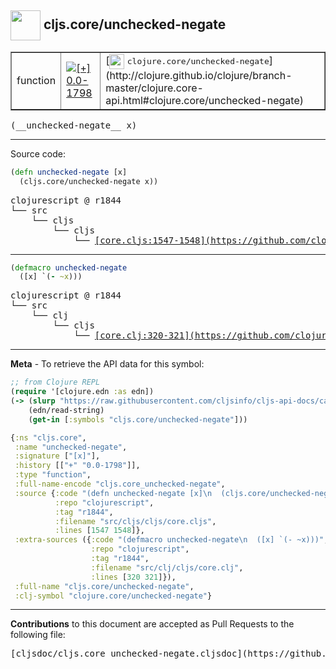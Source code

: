 ## <img width="48px" valign="middle" src="http://i.imgur.com/Hi20huC.png"> cljs.core/unchecked-negate

 <table border="1">
<tr>

<td>function</td>
<td><a href="https://github.com/cljsinfo/cljs-api-docs/tree/0.0-1798"><img valign="middle" alt="[+] 0.0-1798" src="https://img.shields.io/badge/+-0.0--1798-lightgrey.svg"></a> </td>
<td>
[<img height="24px" valign="middle" src="http://i.imgur.com/1GjPKvB.png"> <samp>clojure.core/unchecked-negate</samp>](http://clojure.github.io/clojure/branch-master/clojure.core-api.html#clojure.core/unchecked-negate)
</td>
</tr>
</table>

 <samp>
(__unchecked-negate__ x)<br>
</samp>

---





Source code:

```clj
(defn unchecked-negate [x]
  (cljs.core/unchecked-negate x))
```

 <pre>
clojurescript @ r1844
└── src
    └── cljs
        └── cljs
            └── <ins>[core.cljs:1547-1548](https://github.com/clojure/clojurescript/blob/r1844/src/cljs/cljs/core.cljs#L1547-L1548)</ins>
</pre>


---

```clj
(defmacro unchecked-negate
  ([x] `(- ~x)))
```

 <pre>
clojurescript @ r1844
└── src
    └── clj
        └── cljs
            └── <ins>[core.clj:320-321](https://github.com/clojure/clojurescript/blob/r1844/src/clj/cljs/core.clj#L320-L321)</ins>
</pre>

---

__Meta__ - To retrieve the API data for this symbol:

```clj
;; from Clojure REPL
(require '[clojure.edn :as edn])
(-> (slurp "https://raw.githubusercontent.com/cljsinfo/cljs-api-docs/catalog/cljs-api.edn")
    (edn/read-string)
    (get-in [:symbols "cljs.core/unchecked-negate"]))
```

```clj
{:ns "cljs.core",
 :name "unchecked-negate",
 :signature ["[x]"],
 :history [["+" "0.0-1798"]],
 :type "function",
 :full-name-encode "cljs.core_unchecked-negate",
 :source {:code "(defn unchecked-negate [x]\n  (cljs.core/unchecked-negate x))",
          :repo "clojurescript",
          :tag "r1844",
          :filename "src/cljs/cljs/core.cljs",
          :lines [1547 1548]},
 :extra-sources ({:code "(defmacro unchecked-negate\n  ([x] `(- ~x)))",
                  :repo "clojurescript",
                  :tag "r1844",
                  :filename "src/clj/cljs/core.clj",
                  :lines [320 321]}),
 :full-name "cljs.core/unchecked-negate",
 :clj-symbol "clojure.core/unchecked-negate"}

```

---

__Contributions__ to this document are accepted as Pull Requests to the following file:

 <pre>
[cljsdoc/cljs.core_unchecked-negate.cljsdoc](https://github.com/cljsinfo/cljs-api-docs/blob/master/cljsdoc/cljs.core_unchecked-negate.cljsdoc)
</pre>

